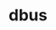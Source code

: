---
title: "dbus"
layout: cache
categories: [package, develop]
meta: {"versions": ["1.15.12"], "compilers": ["gcc@=11.4.0"], "oss": ["ubuntu22.04"], "platforms": ["linux"], "targets": ["x86_64_v3"], "stacks": ["e4s", "root"], "num_specs": 6, "num_specs_by_stack": {"root": 6, "e4s": 6}}
spec_details: [{"hash": "5mggg4wfjbi5sphitd2uhm63rymy3ela", "compiler": "gcc@=11.4.0", "versions": ["1.15.12"], "os": "ubuntu22.04", "platform": "linux", "target": "x86_64_v3", "variants": ["build_system=meson", "buildtype=release", "default_library=shared", "~strip", "system-socket=default", "~xml_docs"], "stacks": ["root", "e4s"], "size": "-", "tarball": "https://binaries.spack.io/develop/build_cache/linux-ubuntu22.04-x86_64_v3/gcc-11.4.0/dbus-1.15.12/linux-ubuntu22.04-x86_64_v3-gcc-11.4.0-dbus-1.15.12-5mggg4wfjbi5sphitd2uhm63rymy3ela.spack"}, {"hash": "3uh7jrnilysuo42gabujpctnslm3ug4o", "compiler": "gcc@=11.4.0", "versions": ["1.15.12"], "os": "ubuntu22.04", "platform": "linux", "target": "x86_64_v3", "variants": ["build_system=meson", "buildtype=release", "default_library=shared", "~strip", "system-socket=default", "~xml_docs"], "stacks": ["root", "e4s"], "size": "-", "tarball": "https://binaries.spack.io/develop/build_cache/linux-ubuntu22.04-x86_64_v3/gcc-11.4.0/dbus-1.15.12/linux-ubuntu22.04-x86_64_v3-gcc-11.4.0-dbus-1.15.12-3uh7jrnilysuo42gabujpctnslm3ug4o.spack"}, {"hash": "j6nmrll5jqotjak7begymh3u7tcjkrlk", "compiler": "gcc@=11.4.0", "versions": ["1.15.12"], "os": "ubuntu22.04", "platform": "linux", "target": "x86_64_v3", "variants": ["build_system=meson", "buildtype=release", "default_library=shared", "~strip", "system-socket=default", "~xml_docs"], "stacks": ["root", "e4s"], "size": "-", "tarball": "https://binaries.spack.io/develop/build_cache/linux-ubuntu22.04-x86_64_v3/gcc-11.4.0/dbus-1.15.12/linux-ubuntu22.04-x86_64_v3-gcc-11.4.0-dbus-1.15.12-j6nmrll5jqotjak7begymh3u7tcjkrlk.spack"}, {"hash": "f2f7uqwzmqewuj7ghfwkbqlx6dgt2q6g", "compiler": "gcc@=11.4.0", "versions": ["1.15.12"], "os": "ubuntu22.04", "platform": "linux", "target": "x86_64_v3", "variants": ["build_system=meson", "buildtype=release", "default_library=shared", "~strip", "system-socket=default", "~xml_docs"], "stacks": ["root", "e4s"], "size": "-", "tarball": "https://binaries.spack.io/develop/build_cache/linux-ubuntu22.04-x86_64_v3/gcc-11.4.0/dbus-1.15.12/linux-ubuntu22.04-x86_64_v3-gcc-11.4.0-dbus-1.15.12-f2f7uqwzmqewuj7ghfwkbqlx6dgt2q6g.spack"}, {"hash": "r6drmjwqgkubeylg2yanp6zqob5ffrsa", "compiler": "gcc@=11.4.0", "versions": ["1.15.12"], "os": "ubuntu22.04", "platform": "linux", "target": "x86_64_v3", "variants": ["build_system=meson", "buildtype=release", "default_library=shared", "~strip", "system-socket=default", "~xml_docs"], "stacks": ["root", "e4s"], "size": "-", "tarball": "https://binaries.spack.io/develop/build_cache/linux-ubuntu22.04-x86_64_v3/gcc-11.4.0/dbus-1.15.12/linux-ubuntu22.04-x86_64_v3-gcc-11.4.0-dbus-1.15.12-r6drmjwqgkubeylg2yanp6zqob5ffrsa.spack"}, {"hash": "gu6ozkgja7hanvnd4x64tzmfarztyixt", "compiler": "gcc@=11.4.0", "versions": ["1.15.12"], "os": "ubuntu22.04", "platform": "linux", "target": "x86_64_v3", "variants": ["build_system=meson", "buildtype=release", "default_library=shared", "~strip", "system-socket=default", "~xml_docs"], "stacks": ["root", "e4s"], "size": "-", "tarball": "https://binaries.spack.io/develop/build_cache/linux-ubuntu22.04-x86_64_v3/gcc-11.4.0/dbus-1.15.12/linux-ubuntu22.04-x86_64_v3-gcc-11.4.0-dbus-1.15.12-gu6ozkgja7hanvnd4x64tzmfarztyixt.spack"}]
---